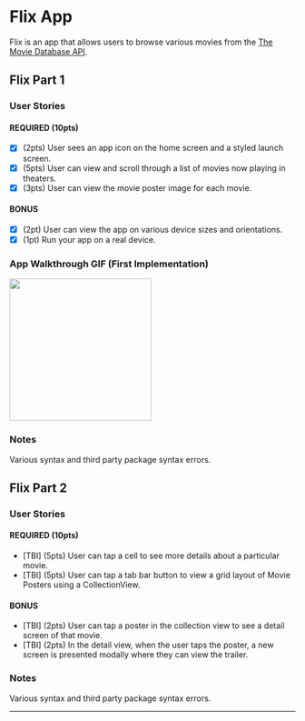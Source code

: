 # Flix App

Flix is an app that allows users to browse various movies from the [The Movie Database API](http://docs.themoviedb.apiary.io/#).


## Flix Part 1

### User Stories

#### REQUIRED (10pts)
- [X] (2pts) User sees an app icon on the home screen and a styled launch screen.
- [X] (5pts) User can view and scroll through a list of movies now playing in theaters.
- [X] (3pts) User can view the movie poster image for each movie.

#### BONUS
- [X] (2pt) User can view the app on various device sizes and orientations.
- [X] (1pt) Run your app on a real device.

### App Walkthrough GIF (First Implementation)

<img src= "https://i.imgur.com/rscZ9o7.gif" width=250><br>

### Notes
Various syntax and third party package syntax errors.

## Flix Part 2

### User Stories

#### REQUIRED (10pts)
- [TBI] (5pts) User can tap a cell to see more details about a particular movie.
- [TBI] (5pts) User can tap a tab bar button to view a grid layout of Movie Posters using a CollectionView.

#### BONUS
- [TBI] (2pts) User can tap a poster in the collection view to see a detail screen of that movie.
- [TBI] (2pts) In the detail view, when the user taps the poster, a new screen is presented modally where they can view the trailer.



### Notes
Various syntax and third party package syntax errors.


---
